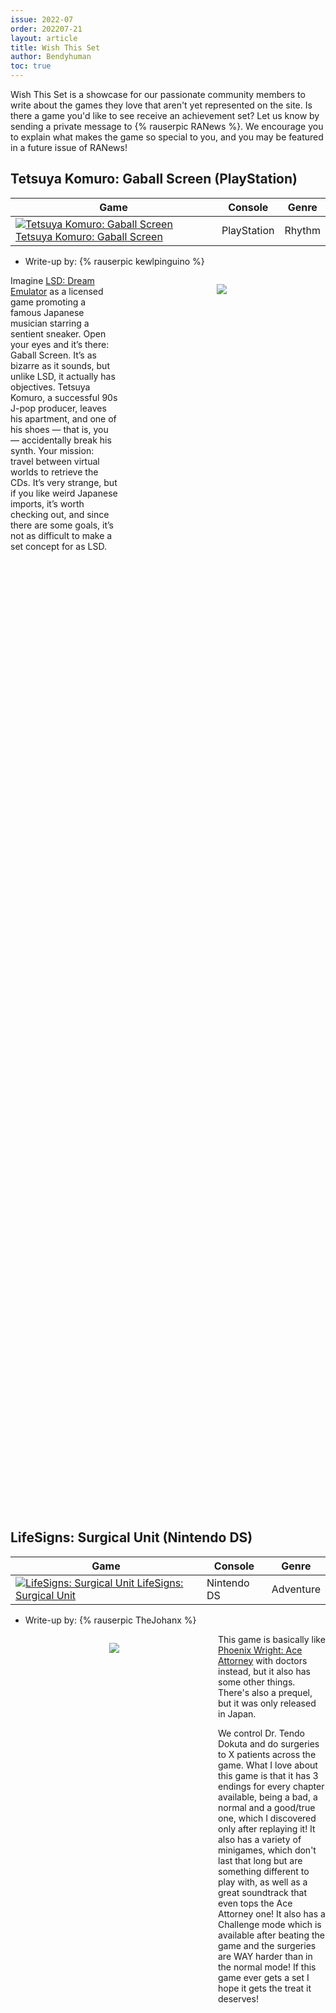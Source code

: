 ```yaml
---
issue: 2022-07
order: 202207-21
layout: article
title: Wish This Set
author: Bendyhuman
toc: true
---
```


Wish This Set is a showcase for our passionate community members to write about the games they love that aren't yet represented on the site. Is there a game you'd like to see receive an achievement set? Let us know by sending a private message to {% rauserpic RANews %}. We encourage you to explain what makes the game so special to you, and you may be featured in a future issue of RANews!

## Tetsuya Komuro: Gaball Screen (PlayStation)

| Game                                                                                                                                                                                                                                                                     | Console     | Genre  |
| ------------------------------------------------------------------------------------------------------------------------------------------------------------------------------------------------------------------------------------------------------------------------ | ----------- | ------ |
| <a class="gameicon-link" href="https://retroachievements.org/game/20076" target="_blank" rel="noopener"> <img class="gameicon" src="https://retroachievements.org/Images/059919.png" alt="Tetsuya Komuro: Gaball Screen"> <span>Tetsuya Komuro: Gaball Screen</span></a> | PlayStation | Rhythm |

* Write-up by: {% rauserpic kewlpinguino %}

<figure style="text-align:center;float:right;width:50%;height:50%">
<img src="https://www.mobygames.com/images/shots/l/1003782-gaball-screen-playstation-screenshot-back-home-sweet-home.png">
<figcaption></figcaption>
</figure>

Imagine [LSD: Dream Emulator](https://retroachievements.org/game/13437) as a licensed game promoting a famous Japanese musician starring a sentient sneaker. Open your eyes and it’s there: Gaball Screen. It’s as bizarre as it sounds, but unlike LSD, it actually has objectives. Tetsuya Komuro, a successful 90s J-pop producer, leaves his apartment, and one of his shoes — that is, you — accidentally break his synth. Your mission: travel between virtual worlds to retrieve the CDs. It’s very strange, but if you like weird Japanese imports, it’s worth checking out, and since there are some goals, it’s not as difficult to make a set concept for as LSD.

<br clear="right"/>

## LifeSigns: Surgical Unit (Nintendo DS)

| Game                                                                                                                                                                                                                                                           | Console     | Genre     |
| -------------------------------------------------------------------------------------------------------------------------------------------------------------------------------------------------------------------------------------------------------------- | ----------- | --------- |
| <a class="gameicon-link" href="https://retroachievements.org/game/20075" target="_blank" rel="noopener"> <img class="gameicon" src="https://retroachievements.org/Images/059918.png" alt="LifeSigns: Surgical Unit"> <span>LifeSigns: Surgical Unit</span></a> | Nintendo DS | Adventure |

* Write-up by: {% rauserpic TheJohanx %}

<figure style="text-align:center;float:left;width:50%;height:50%">
<img src="https://www.mobygames.com/images/shots/l/646598-lifesigns-surgical-unit-nintendo-ds-screenshot-the-cause-of.png">
<figcaption></figcaption>
</figure>

This game is basically like [Phoenix Wright: Ace Attorney](https://retroachievements.org/game/12747) with doctors instead, but it also has some other things. There's also a prequel, but it was only released in Japan.

We control Dr. Tendo Dokuta and do surgeries to X patients across the game. What I love about this game is that it has 3 endings for every chapter available, being a bad, a normal and a good/true one, which I discovered only after replaying it! It also has a variety of minigames, which don't last that long but are something different to play with, as well as a great soundtrack that even tops the Ace Attorney one! It also has a Challenge mode which is available after beating the game and the surgeries are WAY harder than in the normal mode! If this game ever gets a set I hope it gets the treat it deserves!

<br clear="left"/>

## WWF Royal Rumble (Dreamcast)

| Game                                                                                                                                                                                                                                           | Console   | Genre     |
| ---------------------------------------------------------------------------------------------------------------------------------------------------------------------------------------------------------------------------------------------- | --------- | --------- |
| <a class="gameicon-link" href="https://retroachievements.org/game/20074" target="_blank" rel="noopener"> <img class="gameicon" src="https://retroachievements.org/Images/059914.png" alt="WWF Royal Rumble"> <span>WWF Royal Rumble</span></a> | Dreamcast | Wrestling |

* Write-up by: {% rauserpic MrBird %}

<figure style="text-align:center;float:right;width:50%;height:50%">
<img src="https://gamefaqs.gamespot.com/a/screen/full/2/9/6/540296.jpg">
<figcaption></figcaption>
</figure>

WWF Royal Rumble for the Sega Dreamcast may share a name with a Genesis and SNES title, but that is the only similarity. Developed by Sega and Yuke's, Royal Rumble is an arcade-style wrestling game where up to 4 players can compete in the titular Royal Rumble match, where the goal is to eliminate as many opponents as you can. Since this game can hold up to 9 people in the ring at one time, things can get really chaotic.

There's also a standard Arcade Mode, where you pick your Superstar and a Partner (who is really more like an Assist from Marvel Vs. Capcom; hell, you can even choose one of 3 Assist Types, like Marvel 2) and run a 10-stage Gauntlet to become WWF Champion.

If you want to see why I would like to see a set of this game, I recommend looking up [newLegacyinc's video](https://www.youtube.com/watch?v=DgnqP9s9dzI) on it.

<br clear="right"/>

## Klonoa Heroes: Densetsu no Star Medal (Game Boy Advance)

| Game                                                                                                                                                                                                                                                                                    | Console          | Genre      |
| --------------------------------------------------------------------------------------------------------------------------------------------------------------------------------------------------------------------------------------------------------------------------------------- | ---------------- | ---------- |
| <a class="gameicon-link" href="https://retroachievements.org/game/4753" target="_blank" rel="noopener"> <img class="gameicon" src="https://retroachievements.org/Images/046625.png" alt="Klonoa Heroes: Densetsu no Star Medal"> <span>Klonoa Heroes: Densetsu no Star Medal</span></a> | Game Boy Advance | Action RPG |

* Write-up by: {% rauserpic Lonoke31 %}

<figure style="text-align:center;float:left;width:50%;height:50%">
<img src="https://retroachievements.org/Images/042950.png">
<figcaption></figcaption>
</figure>

As someone that loves the platforming genre, I love the Klonoa series. I actually discovered this series after playing and mastering both of the Klonoa games on the GBA. However, what if I was to tell you there was a third Klonoa game that doesn't play like any of the others? Klonoa Heroes is a Japanese-exclusive Action-RPG GBA game and the last original Klonoa game to be released (the Wii game and upcoming Klonoa game are just remakes of the PS1/PS2 releases). I have no clue what this story is about or how fun the gameplay is, but with the release of a translation patch a couple of months ago, I would love to see a set made to complete this trilogy.

<br clear="left"/>

## \~Hack~ Touhoumon Insane Version (Game Boy Advance)

| Game                                                                                                                                                                                                                                                                           | Console          | Genre             |
| ------------------------------------------------------------------------------------------------------------------------------------------------------------------------------------------------------------------------------------------------------------------------------ | ---------------- | ----------------- |
| <a class="gameicon-link" href="https://retroachievements.org/game/16638" target="_blank" rel="noopener"> <img class="gameicon" src="https://retroachievements.org/Images/060205.png" alt="\~Hack~ Touhoumon Insane Version"> <span>\~Hack~ Touhoumon Insane Version</span></a> | Game Boy Advance | Role-Playing Game |

* Writeup by: {% rauserpic deng %}

<figure style="text-align:center;float:right;width:50%;height:50%">
<img src="https://i.ytimg.com/vi/Svr2M63xz2Y/hqdefault.jpg">
<figcaption></figcaption>
</figure>

Admittedly, I'm not too familiar with the Touhou series, or even the popular series of Touhoumon fangames. However, I am familiar with this romhack. This game takes all the standard Kaizo hack tropes and turns them up to a thousand. Tedious map design, crude offensive "humor", and the frankly stupid difficulty make this one of the worst Pokemon hacks ever created. To put the difficulty into perspective, the first Rival fight after obtaining your starter has multiple Full Restores and an X Attack, and the optional Rival fight on Route 22 (the second trainer in the game) has 4 Pokemon in their mid 20s. While I can't provide screenshots, the dungeons in this game are the most painful thing I will ever have to play in a video game. Hour long dark mazes without flash with random warps everywhere that send you back to the start, and all of them are like this. If you want me to suffer, please develop a set for this hack.

<br clear="right"/>

## Tekken Card Challenge (WonderSwan)

| Game                                                                                                                                                                                                                                                    | Console    | Genre                 |
| ------------------------------------------------------------------------------------------------------------------------------------------------------------------------------------------------------------------------------------------------------- | ---------- | --------------------- |
| <a class="gameicon-link" href="https://retroachievements.org/game/2533" target="_blank" rel="noopener"> <img class="gameicon" src="https://retroachievements.org/Images/060206.png" alt="Tekken Card Challenge"> <span>Tekken Card Challenge</span></a> | WonderSwan | Collectible Card Game |

* Writeup by: {% rauserpic BloodParade %}

<figure style="text-align:center;float:left;width:50%;height:50%">
<img src="https://retroachievements.org/Images/033644.png">
<figcaption></figcaption>
</figure>

Get ready for the next battle!

Releasing in 1999, two years after [Tekken 3](https://retroachievements.org/game/11259) (something you'll notice rather quicklu), Tekken Card Challenge for the WonderSwan could be considered the strangest spin-off in the series. What makes it stranger than the also card-based mobile releases? Being an RPG-esque game would likely be a good start as you try to reach the exit under a move limit, all while you pick up cards and fight enemies to level up, unlock new moves, and defeat Ogre at the end. While I expected to drop the game in minutes when I first tried it, it wound up being surprisingly captivating. The 21-character roster adds a surprising amount of replayability as each one varies in difficulty from easy to pain, making you adapt to each one's style including juggles, combos, counters, unblockables, and so on (protip: you get a chance to unlock a character by beating them in a fight, with the chance possibly increasing if you win without losing HP). Although the game's in Japanese, you'll quickly be able to understand it with just bit of time put into it.

In my opinion it's definitely a beast worth taking a look at, with enough content for a not-so-long but sweet set worth playing through.

<br clear="left"/>

## Super Battleship (SNES)

| Game                                                                                                                                                                                                                                          | Console | Genre                                               |
| --------------------------------------------------------------------------------------------------------------------------------------------------------------------------------------------------------------------------------------------- | ------- | --------------------------------------------------- |
| <a class="gameicon-link" href="https://retroachievements.org/game/1205" target="_blank" rel="noopener"> <img class="gameicon" src="https://retroachievements.org/Images/060207.png" alt="Super Battleship"> <span>Super Battleship</span></a> | SNES    | [Strategy](https://retroachievements.org/game/3074) |

* Writeup by: {% rauserpic TheRealBillHicks %}

<figure style="text-align:center;float:right;width:50%;height:50%">
<img src="https://images.igdb.com/igdb/image/upload/t_screenshot_big/toc5zj8gzosfbid5xpyp.jpg">
<figcaption></figcaption>
</figure>

This hidden gem for the Super Nintendo, based on the Milton Bradley classic, reimagines the iconic board game as an exciting turn-based action/strategy game. Featuring two game modes, players can choose to play against the computer in a faithful recreation of the original in Classic Battleship, or navigate enemy infested waters in Super Battleship, the real meat and potatoes of this cartridge.

Super Battleship mode lets players manage a fleet of ships in many distinct levels with unique goals to achieve. You'll need to utilize various tools and weapons such as radar, sonar, torpedoes and depth charges to wipe out enemy forces, while maintaining key components of your own fleet, like the engines, rudders, and guns. Encountering an enemy ship or submarine will enter you into real-time naval combat where you must quickly disable the opponents many systems however you can, or be destroyed!

This isn't a particularly difficult game but can be a decent challenge at times if you're not careful enough with your resources. Super Battleship is fairly slow-paced for an action game, and with not much background music to mention, I'd have to recommend playing while listening to the [RAPodcast](https://www.youtube.com/channel/UCIGdJGxrzmNYMaAGPsk2sIA). This games mechanics would lend itself easily to an achievement set, perhaps by having players complete certain tasks without losing any ships, or beating a level in under a certain number of moves. If you're a fan of classic SNES and RTS games, this is one you might want to check out.

<br clear="right"/>

## Dream Pinball 3D (Nintendo DS)

| Game                                                                                                                                                                                                                                           | Console     | Genre                                               |
| ---------------------------------------------------------------------------------------------------------------------------------------------------------------------------------------------------------------------------------------------- | ----------- | --------------------------------------------------- |
| <a class="gameicon-link" href="https://retroachievements.org/game/16695" target="_blank" rel="noopener"> <img class="gameicon" src="https://retroachievements.org/Images/060208.png" alt="Dream Pinball 3D"> <span>Dream Pinball 3D</span></a> | Nintendo DS | [Pinball](https://retroachievements.org/game/13449) |

* Writeup by: {% rauserpic TheForeseenArcade %}

<figure style="text-align:center;float:left;width:50%;height:50%">
<img src="https://media.pocketgamer.com/artwork/na-amds/DreamPinball_DS_1.JPG">
<figcaption></figcaption>
</figure>

Originally a PC game, Dream Pinball 3D is one of TopWare Interactive's classic games that brought Polish PC owners some nostalgia. I remember I owned a copy with a Polish PC game magazine, but I wasn't really familiar with it until I revisited it on Steam. When looking up the full library of TopWare's games, I was surprised to find out that some of their games got ported over to other platforms. In the case of Dream Pinball 3D, it got a port for iOS, Nintendo Wii, Xbox 360 and in this case, Nintendo DS.

Dream Pinball 3D contains six pinball machines with different themes: Knight Tournament, Monsters,
Aquatic, Dino Wars, Spinning Rotors and Amber Moon - the fantasy pinball machine linked to TopWare's
other game, the more famous "Two Worlds" series. The game also boasts that it has 6 dynamic camera positions, 6 materials for the balls, and realistic physics. But what separates the DS version from the other versions is the inclusion of a unique "mission mode", in which the player needs to reach certain goals within a limited amount of time like, say, getting a point multiplier of ten. The fact the game has a mission mode, as well as six pinball machines, makes for a very compelling achievement set, so it would bring a lot of replay value.

Despite the Steam release having mostly negative user reviews, the DS release is a surprisingly decent and
extended port of an PC game that, believe it or not, won a lot of awards from German gaming publications. I believe Dream Pinball 3D makes for a set that is as big and addictive, and maybe could even be the biggest
pinball game on RetroAchievements when taking account the six tables and a mission mode.

<br clear="left"/>

## Tony Hawk's Underground 2: Remix (PlayStation Portable)

| Game                                                                                                                                                                                                                                                                          | Console              | Genre                          |
| ----------------------------------------------------------------------------------------------------------------------------------------------------------------------------------------------------------------------------------------------------------------------------- | -------------------- | ------------------------------ |
| <a class="gameicon-link" href="https://retroachievements.org/game/3199" target="_blank" rel="noopener"> <img class="gameicon" src="https://retroachievements.org/Images/060209.png" alt="Tony Hawk's Underground 2: Remix"> <span>Tony Hawk's Underground 2: Remix</span></a> | PlayStation Portable | Extreme Sports - Skateboarding |

* Write-up by: {% rauserpic Daroachie %}

<figure style="text-align:center;float:right;width:50%;height:50%">
<img src="https://www.mobygames.com/images/promo/l/376596-tony-hawk-s-underground-2-remix-screenshot.jpg">
<figcaption></figcaption>
</figure>

Tony Hawk's Underground 2 is a landmark title of extreme sports and skateboarding, but did you know there was a port to the PSP that added MORE stuff? Unlike other portable Tony Hawk games, this one's just straight up the console version, which is good because that game was one of the best Tony Hawk games gameplay wise. Sure, the story is... well, edgy to say the least, but that doesn't mean playing the game isn't fun! Remix added a total of 4 new levels on top of the already huge list of locations, and the best part is they're both in story mode and classic mode! It does, however, shove some returning old school levels out of classic mode... but they're still in the game, gaps and all hiding in free skate mode. By the way, if you've ever played Tony Hawk's American Wasteland, 3 of the new levels might be familiar to you, because they were in that game. Fun fact, the fourth level Atlanta was in a collector's edition of American Wasteland only for the PS2.

I think more people should be aware of the fact that this game not only exists but adds onto an already great console game. Only minor problem being the fact that the PSP notably does not have two joysticks, but the game still controls as good as it needs to to keep a combo going. Anyway, game's cool, deserves a set, and whatever you do DON'T graffiti tag with the southern belle in Atlanta.

<br clear="right"/>

## Mickey's Wild Adventure (PlayStation)

| Game                                                                                                                                                                                                                                                        | Console     | Genre       |
| ----------------------------------------------------------------------------------------------------------------------------------------------------------------------------------------------------------------------------------------------------------- | ----------- | ----------- |
| <a class="gameicon-link" href="https://retroachievements.org/game/3843" target="_blank" rel="noopener"> <img class="gameicon" src="https://retroachievements.org/Images/060210.png" alt="Mickey's Wild Adventure"> <span>Mickey's Wild Adventure</span></a> | PlayStation | Platforming |

* Write-up by: {% rauserpic GalacticSpear %}

<figure style="text-align:center;float:left;width:50%;height:50%">
<img src="https://www.mobygames.com/images/shots/l/484243-mickey-mania-playstation-screenshot-as-are-obstacles-like.jpg">
<figcaption></figcaption>
</figure>

This is most unique version of Mickey Mania - not only have the graphics been completely reworked to take advantage of the console, but this version also includes all the stages from the previous versions plus a few more! About the game itself, it's a very simple platform game in design. You just jump and throw marbles most of the time, but each of the levels are quite varied and takes place in several old Mickey shorts. The game is also very challenging, which keeps you interested in playing from start to finish. It would be interesting to see how different this set could be compared to the SNES and Mega Drive sets.

<br clear="left"/>